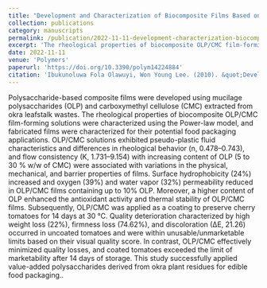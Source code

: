 ```yaml
---
title: "Development and Characterization of Biocomposite Films Based on Polysaccharides Derived from Okra Plant Waste for Food Packaging Application"
collection: publications
category: manuscripts
permalink: /publication/2022-11-11-development-characterization-biocomposite
excerpt: 'The rheological properties of biocomposite OLP/CMC film-forming solutions were characterized using the Power-law model, and fabricated films were characterized for their potential food packaging applications.'
date: 2022-11-11
venue: 'Polymers'
paperurl: 'https://doi.org/10.3390/polym14224884'
citation: 'Ibukunoluwa Fola Olawuyi, Won Young Lee. (2010). &quot;Development and Characterization of Biocomposite Films Based on Polysaccharides Derived from Okra Plant Waste for Food Packaging Application.&quot; <i>Polymers</i>. 1(2).'
---
```


Polysaccharide-based composite films were developed using mucilage polysaccharides (OLP) and carboxymethyl cellulose (CMC) extracted from okra leafstalk wastes. The rheological properties of biocomposite OLP/CMC film-forming solutions were characterized using the Power-law model, and fabricated films were characterized for their potential food packaging applications. OLP/CMC solutions exhibited pseudo-plastic fluid characteristics and differences in rheological behavior (n, 0.478–0.743), and flow consistency (K, 1.731–9.154) with increasing content of OLP (5 to 30 % w/w of CMC) were associated with variations in the physical, mechanical, and barrier properties of films. Surface hydrophobicity (24%) increased and oxygen (39%) and water vapor (32%) permeability reduced in OLP/CMC films containing up to 10% OLP. Moreover, a higher content of OLP enhanced the antioxidant activity and thermal stability of OLP/CMC films. Subsequently, OLP/CMC was applied as a coating to preserve cherry tomatoes for 14 days at 30 °C. Quality deterioration characterized by high weight loss (22%), firmness loss (74.62%), and discoloration (∆E, 21.26) occurred in uncoated tomatoes and were within unusable/unmarketable limits based on their visual quality score. In contrast, OLP/CMC effectively minimized quality losses, and coated tomatoes exceeded the limit of marketability after 14 days of storage. This study successfully applied value-added polysaccharides derived from okra plant residues for edible food packaging..
